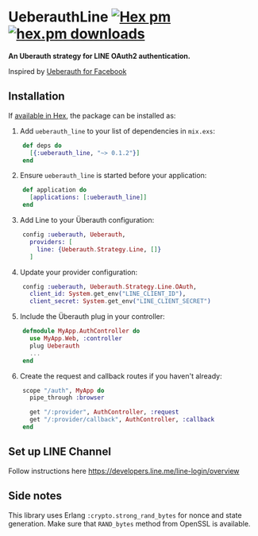 # UeberauthLine [![Hex pm](https://img.shields.io/hexpm/v/ueberauth_line.svg?style=flat)](https://hex.pm/packages/ueberauth_line) [![hex.pm downloads](https://img.shields.io/hexpm/dt/ueberauth_line.svg?style=flat)](https://hex.pm/packages/ueberauth_line)

**An Uberauth strategy for LINE OAuth2 authentication.**

Inspired by [Ueberauth for Facebook](https://github.com/ueberauth/ueberauth_facebook)

## Installation

If [available in Hex](https://hex.pm/docs/publish), the package can be installed as:

  1. Add `ueberauth_line` to your list of dependencies in `mix.exs`:

```elixir
    def deps do
      [{:ueberauth_line, "~> 0.1.2"}]
    end
```

  2. Ensure `ueberauth_line` is started before your application:

```elixir
    def application do
      [applications: [:ueberauth_line]]
    end
```

  3. Add Line to your Überauth configuration:

```elixir
    config :ueberauth, Ueberauth,
      providers: [
        line: {Ueberauth.Strategy.Line, []}
      ]
```
  4.  Update your provider configuration:

```elixir
    config :ueberauth, Ueberauth.Strategy.Line.OAuth,
      client_id: System.get_env("LINE_CLIENT_ID"),
      client_secret: System.get_env("LINE_CLIENT_SECRET")
```

  5.  Include the Überauth plug in your controller:

```elixir
    defmodule MyApp.AuthController do
      use MyApp.Web, :controller
      plug Ueberauth
      ...
    end
```

  6.  Create the request and callback routes if you haven't already:

```elixir
    scope "/auth", MyApp do
      pipe_through :browser

      get "/:provider", AuthController, :request
      get "/:provider/callback", AuthController, :callback
    end
```

## Set up LINE Channel

  Follow instructions here https://developers.line.me/line-login/overview


## Side notes
This library uses Erlang `:crypto.strong_rand_bytes` for nonce and state generation. Make sure that `RAND_bytes` method from OpenSSL is available.
